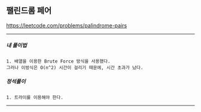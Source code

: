 ## 팰린드롬 페어

https://leetcode.com/problems/palindrome-pairs

---

<h5>내 풀이법</h5>

    1. 배열을 이용한 Brute Force 방식을 사용했다.
    그러나 이방식은 O(n^2) 시간이 걸리기 때문에, 시간 초과가 났다.

<h5> 정석풀이 </h5>

    1. 트라이를 이용해야 한다.

---
